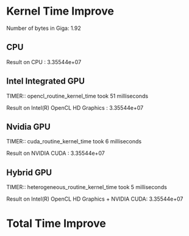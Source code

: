 # Kernel Time Improve
Number of bytes in Giga: 1.92
## CPU
Result on CPU : 3.35544e+07

## Intel Integrated GPU
TIMER:: opencl_routine_kernel_time took 51 milliseconds

Result on Intel(R) OpenCL HD Graphics : 3.35544e+07

## Nvidia GPU
TIMER:: cuda_routine_kernel_time took 6 milliseconds

Result on NVIDIA CUDA : 3.35544e+07


## Hybrid GPU
TIMER:: heterogeneous_routine_kernel_time took 5 milliseconds

Result on Intel(R) OpenCL HD Graphics + NVIDIA CUDA: 3.35544e+07

# Total Time Improve